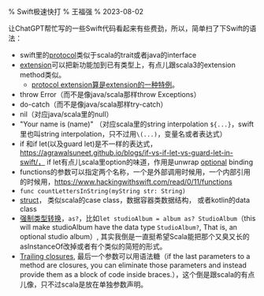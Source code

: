 % Swift极速快打
% 王福强
% 2023-08-02


让ChatGPT帮忙写的一些Swift代码看起来有些费劲，所以，简单扫了下Swift的语法：

- swift里的[protocol](https://www.hackingwithswift.com/read/0/22/protocols)类似于scala的trait或者java的interface
- [extension](https://www.hackingwithswift.com/read/0/23/extensions)可以把新功能加到已有类型上，有点儿跟scala3的extension method类似。
    - [protocol extension算是extension的一种特例](https://www.hackingwithswift.com/read/0/24/protocol-extensions)。
- throw Error（而不是像java/scala那样throw Exceptions）
- do-catch（而不是像java/scala那样try-catch）
- nil（对应java/scala里的null）
- "Your name is \(name)" （对应scala里的string interpolation `${...}`，swift里也叫string interpolation，只不过用`\(...)`，变量名或者表达式）
- if 和if let(以及guard let)是不一样的表达式，https://agrawalsuneet.github.io/blogs/if-vs-if-let-vs-guard-let-in-swift/， if let有点儿scala里option的味道，作用是unwrap [optional](https://www.hackingwithswift.com/read/0/12/optionals) binding
- functions的参数可以指定两个名称，一个是外部调用时候用，一个内部引用的时候用，https://www.hackingwithswift.com/read/0/11/functions
- `func countLettersInString(myString str: String) `
- [struct](https://www.hackingwithswift.com/read/0/15/structs)， 类似scala的case class，数据容器类数据结构， 或者kotlin的data class
- [强制类型转换](https://www.hackingwithswift.com/read/0/20/polymorphism-and-typecasting)，`as?`，比如`let studioAlbum = album as? StudioAlbum`（this will make studioAlbum have the data type `StudioAlbum?`, That is, an optional studio album）, 其实我倒是一直挺希望Scala能把那个又臭又长的asInstanceOf改掉或者有个类似的简短的形式。
- [Trailing closures](https://www.hackingwithswift.com/read/0/21/closures), 最后一个参数可以用语法糖（if the last parameters to a method are closures, you can eliminate those parameters and instead provide them as a block of code inside braces.），这个倒是跟scala的有点儿像，只不过scala是放在单独参数声明。

